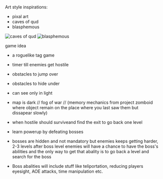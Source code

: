   Art style inspirations:
  - pixal art
  - caves of qud 
  - blasphemous
    
![caves of qud](https://www.cavesofqud.com/img/barathrums-study.png)
![blasphemous](https://static0.gamerantimages.com/wordpress/wp-content/uploads/2021/12/Blasphemous-CROPPED.jpg)

game idea

- a roguelike tag game
- timer till enemies get hostile
- obstacles to jump over
- obstacles to hide under
- can see only in light
- map is dark // fog of war // (memory mechanics from project zomboid where object remain on the place where you last saw them but dissapear slowly)
- when hostile should surviveand find the exit to go back one level
- learn powerup by defeating bosses
- bosses are hidden and not mandatory but enemies keeps getting harder, 2-3 levels after boss level enemies will have a chance to have the boss's abilities and the only way to get that abality is to go back a level and search for the boss


- Boss abalities will include stuff like teliportation, reducing players eyesight, AOE attacks, time manipulation etc.

  
